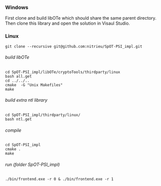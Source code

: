 ### Windows

First clone and build libOTe which should share the same parent directory. Then clone this library and open the solution in Visaul Studio.

### Linux

```
git clone --recursive git@github.com:nitrieu/SpOT-PSI_impl.git
```

###### build libOTe
```
cd SpOT-PSI_impl/libOTe/cryptoTools/thirdparty/linux
bash all.get
cd ../../..
cmake  -G "Unix Makefiles"
make
```

###### build extra ntl library 
```
cd SpOT-PSI_impl/thirdparty/linux/
bash ntl.get
```

###### compile
```
cd SpOT-PSI_impl
cmake .
make 
```
###### run (folder SpOT-PSI_impl)
```
./bin/frontend.exe -r 0 & ./bin/frontend.exe -r 1
```

